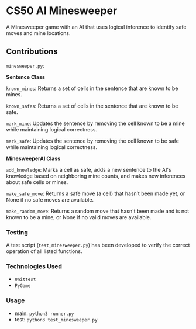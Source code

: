 # CS50 AI Minesweeper

A Minesweeper game with an AI that uses logical inference to identify safe moves and mine locations. 

## Contributions

`minesweeper.py`:

**Sentence Class**

`known_mines`: Returns a set of cells in the sentence that are known to be mines.

`known_safes`: Returns a set of cells in the sentence that are known to be safe.

`mark_mine`: Updates the sentence by removing the cell known to be a mine while maintaining logical correctness.

`mark_safe`: Updates the sentence by removing the cell known to be safe while maintaining logical correctness.

**MinesweeperAI Class**

`add_knowledge`: Marks a cell as safe, adds a new sentence to the AI's knowledge based on neighboring mine counts, and makes new inferences about safe cells or mines.

`make_safe_move`: Returns a safe move (a cell) that hasn’t been made yet, or None if no safe moves are available.

`make_random_move`: Returns a random move that hasn't been made and is not known to be a mine, or None if no valid moves are available.

### Testing

A test script (`test_minesweeper.py`) has been developed to verify the correct operation of all listed functions.

### Technologies Used

- `Unittest`
- `PyGame`

### Usage

- main: `python3 runner.py`
- test: `python3 test_minesweeper.py`
